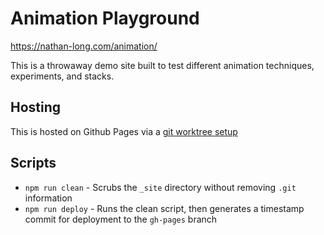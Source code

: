 # Animation Playground

https://nathan-long.com/animation/

This is a throwaway demo site built to test different animation techniques,
experiments, and stacks.

## Hosting

This is hosted on Github Pages via a [git worktree
setup](https://sangsoonam.github.io/2019/02/08/using-git-worktree-to-deploy-github-pages.html)

## Scripts

- `npm run clean` - Scrubs the `_site` directory without removing `.git`
  information
- `npm run deploy` - Runs the clean script, then generates a timestamp commit
  for deployment to the `gh-pages` branch
